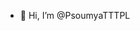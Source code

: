 - 👋 Hi, I’m @PsoumyaTTTPL


<!---
PsoumyaTTTPL/PsoumyaTTTPL is a ✨ special ✨ repository because its `README.md` (this file) appears on your GitHub profile.
You can click the Preview link to take a look at your changes.
--->
